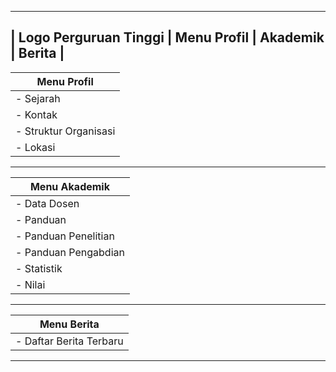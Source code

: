 ---------------------------------------------------
| Logo Perguruan Tinggi  |   Menu Profil | Akademik | Berita  |
---------------------------------------------------
| Menu Profil                                         |
|---------------------------------------------------|
| - Sejarah                                           |
| - Kontak                                            |
| - Struktur Organisasi                               |
| - Lokasi                                            |
---------------------------------------------------
| Menu Akademik                                      |
|---------------------------------------------------|
| - Data Dosen                                        |
| - Panduan                                           |
|   - Panduan Penelitian                             |
|   - Panduan Pengabdian                             |
| - Statistik                                         |
| - Nilai                                             |
---------------------------------------------------
| Menu Berita                                        |
|---------------------------------------------------|
| - Daftar Berita Terbaru                            |
---------------------------------------------------
